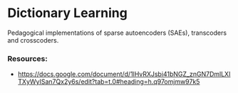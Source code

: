 # Dictionary Learning

Pedagogical implementations of sparse autoencoders (SAEs), transcoders and crosscoders.


### Resources:
- https://docs.google.com/document/d/1lHvRXJsbi41bNGZ_znGN7DmlLXITXyWyISan7Qx2y6s/edit?tab=t.0#heading=h.q97omjmw97k5
